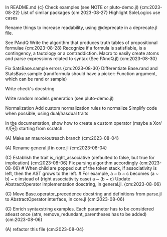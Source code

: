 In README.md {c}
    Check examples (see NOTE or pluto-demo.jl) {cm:2023-08-22}
    List of similar packages {cm:2023-08-27}
    Highlight SoleLogics use cases

Rename things to increase readability, using @deprecate in a deprecate.jl file.

See PAndQ
    Write the algorithm that produces truth tables of propositional formulae {cm:2023-08-28}
    Recognize if a formula is satisfiable, is a contingency, a tautology or a contraddiction.
    Macro to easily create atoms and parse expressions related to syntax (See PAndQ.jl) {cm:2023-08-30}

Fix SatsBase.sample errors {cm:2023-08-30}
Differentiate Base.rand and StatsBase.sample (randformula should have a picker::Function argument, which can be rand or sample)

Write check's docstring

Write random models generation (see pluto-demo.jl)

Normalization
    Add custom normalization rules to normalize
    Simplify code when possible, using dual/hasdual traits

In the documentation, show how to create a custom operator (maybe a Xor/⊻/⊕) starting from scratch.

(A) Make an mauro/outreach branch {cm:2023-08-04}

(A) Rename general.jl in core.jl {cm:2023-08-04}

(C) Establish the trait is_right_associative (defaulted to false, but true for implication) {cm:2023-08-06}
    Fix parsing algorithm accordingly {cm:2023-08-06}
        # When child are popped out of the token stack, if associativity is left, then the AST grows to the left.
        # For example, a ~ b ~ c becomes (a ~ b) ~ c instead of (right associativity case) a ~ (b ~ c)
    Update AbstractOperator implementation dosctring, in general.jl. {cm:2023-08-06}

(C) Move Base.operator_precedence docstring and definitions from parse.jl to AbstractOperator interface, in core.jl {cm:2023-08-06}

(C) Enrich syntaxstring examples. Each parameter has to be considered atleast once (atm, remove_redundant_parentheses has to be added) {cm:2023-08-06}

(A) refactor this file {cm:2023-08-04}